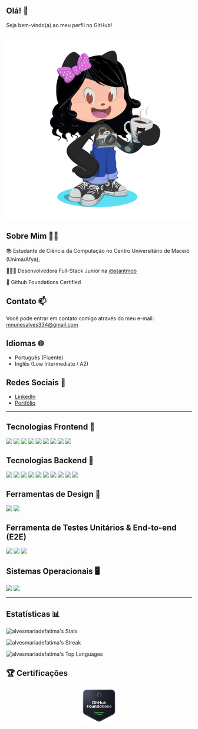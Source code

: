 ## Olá! 👋  
Seja bem-vindo(a) ao meu perfil no GitHub!

<img src="octocat-1750639687942.png" alt="Avatar Github" />

## Sobre Mim 🧑‍💻

<p>📚 Estudante de Ciência da Computação no Centro Universitário de Maceió (Unima/Afya);</p>  
<p>👩🏻‍💻 Desenvolvedora Full-Stack Junior na <a href="https://github.com/stantmob" target="_blank">@stantmob</a></p>
<p>🌟 Github Foundations Certified</p>

## Contato 📫

Você pode entrar em contato comigo através do meu e-mail:  
<a href="mailto:mnunesalves334@gmail.com">mnunesalves334@gmail.com</a>

## Idiomas 🌐

- Português (Fluente)  
- Inglês (Low Intermediate / A2)

## Redes Sociais 📱

- [LinkedIn](https://linkedin.com/in/maria-de-fatima-nunes-alves/)
- [Portfólio](https://my-website-portfolio-two.vercel.app/)

---

## Tecnologias Frontend 🚀

<p align="left">
  <img src="https://img.shields.io/badge/HTML5-E34F26?style=for-the-badge&logo=html5&logoColor=white">
  <img src="https://img.shields.io/badge/CSS3-1572B6?style=for-the-badge&logo=css3&logoColor=white">
  <img src="https://img.shields.io/badge/JavaScript-F7DF1E?style=for-the-badge&logo=javascript&logoColor=black">
  <img src="https://img.shields.io/badge/Tailwind_CSS-38B2AC?style=for-the-badge&logo=tailwind-css&logoColor=white">
  <img src="https://img.shields.io/badge/React-20232A?style=for-the-badge&logo=react&logoColor=61DAFB">
  <img src="https://img.shields.io/badge/Bootstrap-563D7C?style=for-the-badge&logo=bootstrap&logoColor=white">
  <img src="https://img.shields.io/badge/Sass-CC6699?style=for-the-badge&logo=sass&logoColor=white">
  <img src="https://img.shields.io/badge/TypeScript-007ACC?style=for-the-badge&logo=typescript&logoColor=white">
  <img src="https://img.shields.io/badge/Vue.js-35495E?style=for-the-badge&logo=vue.js&logoColor=4FC08D">
</p>

## Tecnologias Backend 🔧

<p align="left">
  <img src="https://img.shields.io/badge/PHP-777BB4?style=for-the-badge&logo=php&logoColor=white">
  <img src="https://img.shields.io/badge/Laravel-FF2D20?style=for-the-badge&logo=laravel&logoColor=white">
  <img src="https://img.shields.io/badge/Node.js-43853D?style=for-the-badge&logo=node.js&logoColor=white">
  <img src="https://img.shields.io/badge/Express.js-404D59?style=for-the-badge">
  <img src="https://img.shields.io/badge/PostgreSQL-316192?style=for-the-badge&logo=postgresql&logoColor=white">
  <img src="https://img.shields.io/badge/MariaDB-003545?style=for-the-badge&logo=mariadb&logoColor=white">
  <img src="https://img.shields.io/badge/Python-14354C?style=for-the-badge&logo=python&logoColor=white">
  <img src="https://img.shields.io/badge/Django-092E20?style=for-the-badge&logo=django&logoColor=white">
  <img src="https://img.shields.io/badge/Java-ED8B00?style=for-the-badge&logo=openjdk&logoColor=white">
  <img src="https://img.shields.io/badge/GIT-E44C30?style=for-the-badge&logo=git&logoColor=white">
</p>

## Ferramentas de Design 🎨

<p align="left">
  <img src="https://img.shields.io/badge/Canva-%2300C4CC.svg?&style=for-the-badge&logo=Canva&logoColor=white">
  <img src="https://img.shields.io/badge/Figma-F24E1E?style=for-the-badge&logo=figma&logoColor=white">
</p>

## Ferramenta de Testes Unitários & End-to-end (E2E)
<p align="left">
<img src="https://img.shields.io/badge/Jest-C21325.svg?style=for-the-badge&logo=Jest&logoColor=white">
<img src="https://img.shields.io/badge/Cypress-69D3A7.svg?style=for-the-badge&logo=Cypress&logoColor=white">
<img src="https://img.shields.io/badge/Vitest-6E9F18.svg?style=for-the-badge&logo=Vitest&logoColor=white">
</p>

## Sistemas Operacionais 🖥️

<p align="left">
  <img src="https://img.shields.io/badge/Linux-FCC624?style=for-the-badge&logo=linux&logoColor=black">
  <img src="https://img.shields.io/badge/Ubuntu-E95420?style=for-the-badge&logo=ubuntu&logoColor=white">
</p>

---

## Estatísticas 📊

![alvesmariadefatima's Stats](https://github-readme-stats.vercel.app/api?username=alvesmariadefatima&theme=jolly&show_icons=true&hide_border=false&count_private=true)

![alvesmariadefatima's Streak](https://github-readme-streak-stats.herokuapp.com/?user=alvesmariadefatima&theme=jolly&hide_border=false)

![alvesmariadefatima's Top Languages](https://github-readme-stats.vercel.app/api/top-langs/?username=alvesmariadefatima&theme=jolly&show_icons=true&hide_border=false&layout=compact)

<!-- BADGE DESTACADO COM TEXTO LADO A LADO -->
## 🏆 Certificações
<div align="left" style="display: flex; align-items: center; justify-content: center; gap: 20px; margin-bottom: 20px;">
  <!-- Badge com link -->
  <a href="https://www.credly.com/badges/a3051736-5ccb-4ff9-ae74-08122f99a07a/public_url" target="_blank">
    <img src="github-foundations.png" width="100" alt="GitHub Foundations Certified Badge" style="border-radius: 10px;" />
  </a>
</div>
